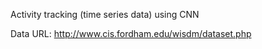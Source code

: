 
Activity tracking (time series data) using CNN

Data URL: http://www.cis.fordham.edu/wisdm/dataset.php
